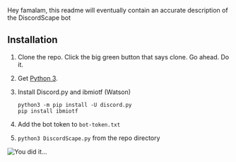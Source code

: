 Hey famalam, this readme will eventually contain an accurate description of the DiscordScape bot

## Installation
1. Clone the repo. Click the big green button that says clone. Go ahead. Do it.
2. Get [Python 3](https://www.python.org/downloads/).
3. Install Discord.py and ibmiotf (Watson)
    
    ```
    python3 -m pip install -U discord.py
    pip install ibmiotf
    ```
    
4. Add the bot token to `bot-token.txt`
5. `python3 DiscordScape.py` from the repo directory

![You did it...](https://media.giphy.com/media/26ufkNFQ5mFJHeTu0/giphy.gif)
